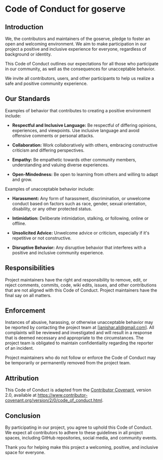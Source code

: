 # Code of Conduct for goserve

## Introduction

We, the contributors and maintainers of the goserve, pledge to foster an open and welcoming environment. We aim to make participation in our project a positive and inclusive experience for everyone, regardless of background or identity.

This Code of Conduct outlines our expectations for all those who participate in our community, as well as the consequences for unacceptable behavior.

We invite all contributors, users, and other participants to help us realize a safe and positive community experience.

## Our Standards

Examples of behavior that contributes to creating a positive environment include:

- **Respectful and Inclusive Language:** Be respectful of differing opinions, experiences, and viewpoints. Use inclusive language and avoid offensive comments or personal attacks.

- **Collaboration:** Work collaboratively with others, embracing constructive criticism and differing perspectives.

- **Empathy:** Be empathetic towards other community members, understanding and valuing diverse experiences.

- **Open-Mindedness:** Be open to learning from others and willing to adapt and grow.

Examples of unacceptable behavior include:

- **Harassment:** Any form of harassment, discrimination, or unwelcome conduct based on factors such as race, gender, sexual orientation, disability, or any other protected status.

- **Intimidation:** Deliberate intimidation, stalking, or following, online or offline.

- **Unsolicited Advice:** Unwelcome advice or criticism, especially if it's repetitive or not constructive.

- **Disruptive Behavior:** Any disruptive behavior that interferes with a positive and inclusive community experience.

## Responsibilities

Project maintainers have the right and responsibility to remove, edit, or reject comments, commits, code, wiki edits, issues, and other contributions that are not aligned with this Code of Conduct. Project maintainers have the final say on all matters.

## Enforcement

Instances of abusive, harassing, or otherwise unacceptable behavior may be reported by contacting the project team at [janishar.ali@gmail.com]. All complaints will be reviewed and investigated and will result in a response that is deemed necessary and appropriate to the circumstances. The project team is obligated to maintain confidentiality regarding the reporter of an incident.

Project maintainers who do not follow or enforce the Code of Conduct may be temporarily or permanently removed from the project team.

## Attribution

This Code of Conduct is adapted from the [Contributor Covenant](https://www.contributor-covenant.org), version 2.0, available at https://www.contributor-covenant.org/version/2/0/code_of_conduct.html.

## Conclusion

By participating in our project, you agree to uphold this Code of Conduct. We expect all contributors to adhere to these guidelines in all project spaces, including GitHub repositories, social media, and community events.

Thank you for helping make this project a welcoming, positive, and inclusive space for everyone.
